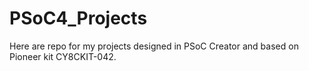 # PSoC4_Projects
Here are repo for my projects designed in PSoC Creator and based on Pioneer kit CY8CKIT-042.
